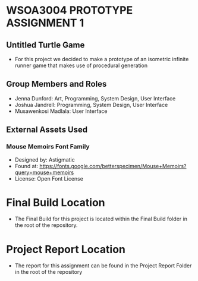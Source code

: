 # WSOA3004 PROTOTYPE ASSIGNMENT 1

## Untitled Turtle Game
- For this project we decided to make a prototype of an isometric infinite runner game that makes use of procedural generation

## Group Members and Roles
- Jenna Dunford: Art, Programming, System Design, User Interface
- Joshua Jandrell: Programming, System Design, User Interface
- Musawenkosi Madlala: User Interface

## External Assets Used
### Mouse Memoirs Font Family
- Designed by: Astigmatic
- Found at: https://fonts.google.com/betterspecimen/Mouse+Memoirs?query=mouse+memoirs
- License: Open Font License

# Final Build Location
- The Final Build for this project is located within the Final Build folder in the root of the repository.

# Project Report Location 
- The report for this assignment can be found in the Project Report Folder in the root of the repository
